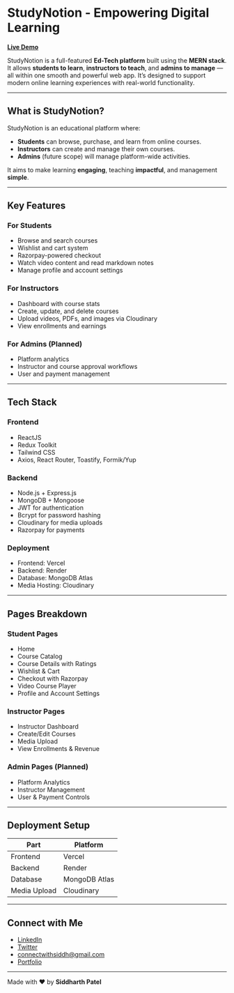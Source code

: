# StudyNotion - Empowering Digital Learning

<a href="https://coursify-three.vercel.app/" target="_blank"><strong>Live Demo</strong></a>

StudyNotion is a full-featured **Ed-Tech platform** built using the **MERN stack**. It allows **students to learn**, **instructors to teach**, and **admins to manage** — all within one smooth and powerful web app. It’s designed to support modern online learning experiences with real-world functionality.

---

## What is StudyNotion?

StudyNotion is an educational platform where:
- **Students** can browse, purchase, and learn from online courses.
- **Instructors** can create and manage their own courses.
- **Admins** (future scope) will manage platform-wide activities.

It aims to make learning **engaging**, teaching **impactful**, and management **simple**.

---

## Key Features

### For Students
- Browse and search courses
- Wishlist and cart system
- Razorpay-powered checkout
- Watch video content and read markdown notes
- Manage profile and account settings

### For Instructors
- Dashboard with course stats
- Create, update, and delete courses
- Upload videos, PDFs, and images via Cloudinary
- View enrollments and earnings

### For Admins (Planned)
- Platform analytics
- Instructor and course approval workflows
- User and payment management

---

## Tech Stack

### Frontend
- ReactJS
- Redux Toolkit
- Tailwind CSS
- Axios, React Router, Toastify, Formik/Yup

### Backend
- Node.js + Express.js
- MongoDB + Mongoose
- JWT for authentication
- Bcrypt for password hashing
- Cloudinary for media uploads
- Razorpay for payments

### Deployment
- Frontend: Vercel
- Backend: Render
- Database: MongoDB Atlas
- Media Hosting: Cloudinary

---

## Pages Breakdown

### Student Pages
- Home
- Course Catalog
- Course Details with Ratings
- Wishlist & Cart
- Checkout with Razorpay
- Video Course Player
- Profile and Account Settings

### Instructor Pages
- Instructor Dashboard
- Create/Edit Courses
- Media Upload
- View Enrollments & Revenue

### Admin Pages (Planned)
- Platform Analytics
- Instructor Management
- User & Payment Controls

---

## Deployment Setup

| Part         | Platform        |
|--------------|-----------------|
| Frontend     | Vercel          |
| Backend      | Render          |
| Database     | MongoDB Atlas   |
| Media Upload | Cloudinary      |

---

## Connect with Me

- <a href="https://www.linkedin.com/in/siddharth-patel-b1ba53270/" target="_blank">LinkedIn</a>
- <a href="https://x.com/Siddharth0693" target="_blank">Twitter</a>
- <a href="mailto:connectwithsiddh@gmail.com" target="_blank">connectwithsiddh@gmail.com</a>
- <a href="https://siddharth-portfolio-orcin.vercel.app/" target="_blank">Portfolio</a>

---

Made with ❤️ by **Siddharth Patel**
